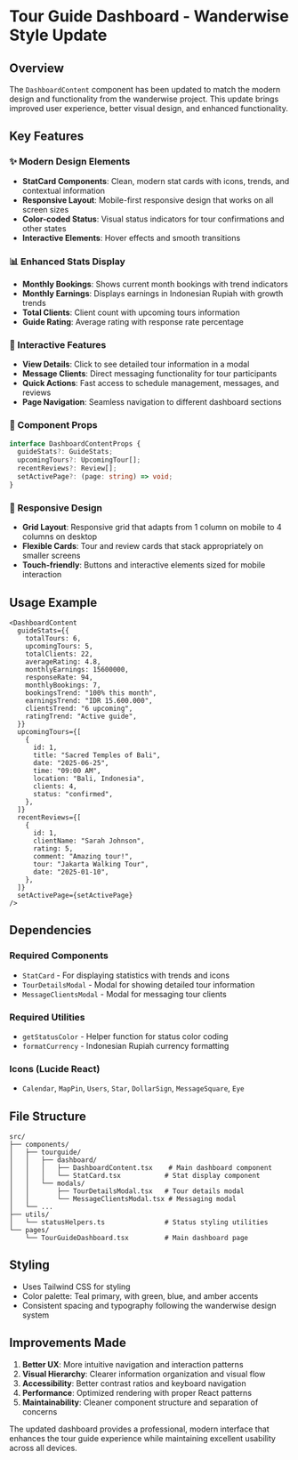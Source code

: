 # Tour Guide Dashboard - Wanderwise Style Update

## Overview

The `DashboardContent` component has been updated to match the modern design and functionality from the wanderwise project. This update brings improved user experience, better visual design, and enhanced functionality.

## Key Features

### ✨ Modern Design Elements

- **StatCard Components**: Clean, modern stat cards with icons, trends, and contextual information
- **Responsive Layout**: Mobile-first responsive design that works on all screen sizes
- **Color-coded Status**: Visual status indicators for tour confirmations and other states
- **Interactive Elements**: Hover effects and smooth transitions

### 📊 Enhanced Stats Display

- **Monthly Bookings**: Shows current month bookings with trend indicators
- **Monthly Earnings**: Displays earnings in Indonesian Rupiah with growth trends
- **Total Clients**: Client count with upcoming tours information
- **Guide Rating**: Average rating with response rate percentage

### 🎯 Interactive Features

- **View Details**: Click to see detailed tour information in a modal
- **Message Clients**: Direct messaging functionality for tour participants
- **Quick Actions**: Fast access to schedule management, messages, and reviews
- **Page Navigation**: Seamless navigation to different dashboard sections

### 🔧 Component Props

```typescript
interface DashboardContentProps {
  guideStats?: GuideStats;
  upcomingTours?: UpcomingTour[];
  recentReviews?: Review[];
  setActivePage?: (page: string) => void;
}
```

### 📱 Responsive Design

- **Grid Layout**: Responsive grid that adapts from 1 column on mobile to 4 columns on desktop
- **Flexible Cards**: Tour and review cards that stack appropriately on smaller screens
- **Touch-friendly**: Buttons and interactive elements sized for mobile interaction

## Usage Example

```tsx
<DashboardContent
  guideStats={{
    totalTours: 6,
    upcomingTours: 5,
    totalClients: 22,
    averageRating: 4.8,
    monthlyEarnings: 15600000,
    responseRate: 94,
    monthlyBookings: 7,
    bookingsTrend: "100% this month",
    earningsTrend: "IDR 15.600.000",
    clientsTrend: "6 upcoming",
    ratingTrend: "Active guide",
  }}
  upcomingTours={[
    {
      id: 1,
      title: "Sacred Temples of Bali",
      date: "2025-06-25",
      time: "09:00 AM",
      location: "Bali, Indonesia",
      clients: 4,
      status: "confirmed",
    },
  ]}
  recentReviews={[
    {
      id: 1,
      clientName: "Sarah Johnson",
      rating: 5,
      comment: "Amazing tour!",
      tour: "Jakarta Walking Tour",
      date: "2025-01-10",
    },
  ]}
  setActivePage={setActivePage}
/>
```

## Dependencies

### Required Components

- `StatCard` - For displaying statistics with trends and icons
- `TourDetailsModal` - Modal for showing detailed tour information
- `MessageClientsModal` - Modal for messaging tour clients

### Required Utilities

- `getStatusColor` - Helper function for status color coding
- `formatCurrency` - Indonesian Rupiah currency formatting

### Icons (Lucide React)

- `Calendar`, `MapPin`, `Users`, `Star`, `DollarSign`, `MessageSquare`, `Eye`

## File Structure

```
src/
├── components/
│   ├── tourguide/
│   │   ├── dashboard/
│   │   │   ├── DashboardContent.tsx    # Main dashboard component
│   │   │   └── StatCard.tsx           # Stat display component
│   │   └── modals/
│   │       ├── TourDetailsModal.tsx   # Tour details modal
│   │       └── MessageClientsModal.tsx # Messaging modal
│   └── ...
├── utils/
│   └── statusHelpers.ts               # Status styling utilities
└── pages/
    └── TourGuideDashboard.tsx         # Main dashboard page
```

## Styling

- Uses Tailwind CSS for styling
- Color palette: Teal primary, with green, blue, and amber accents
- Consistent spacing and typography following the wanderwise design system

## Improvements Made

1. **Better UX**: More intuitive navigation and interaction patterns
2. **Visual Hierarchy**: Clearer information organization and visual flow
3. **Accessibility**: Better contrast ratios and keyboard navigation
4. **Performance**: Optimized rendering with proper React patterns
5. **Maintainability**: Cleaner component structure and separation of concerns

The updated dashboard provides a professional, modern interface that enhances the tour guide experience while maintaining excellent usability across all devices.
